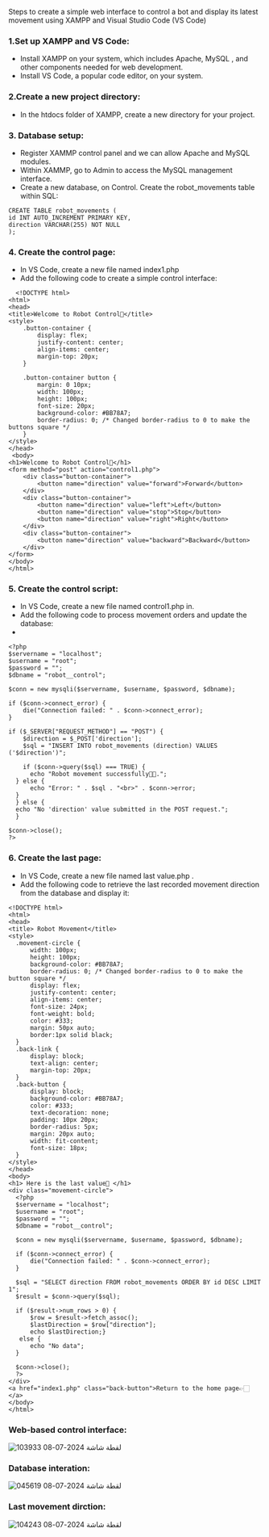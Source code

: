 Steps to create a simple web interface to control a bot and display its latest movement using XAMPP and Visual Studio Code (VS Code)
### 1.Set up XAMPP and VS Code:
* Install XAMPP on your system, which includes Apache, MySQL , and other components needed for web development.
* Install VS Code, a popular code editor, on your system.
### 2.Create a new project directory:
* In the htdocs folder of XAMPP, create a new directory for your project.
### 3. Database setup:
* Register XAMMP control panel and we can allow Apache and MySQL modules.
* Within XAMMP, go to Admin to access the MySQL management interface.
* Create a new database, on Control.
  Create the robot_movements table within SQL:
```
CREATE TABLE robot_movements (
id INT AUTO_INCREMENT PRIMARY KEY,
direction VARCHAR(255) NOT NULL
);
```
### 4. Create the control page:
* In VS Code, create a new file named index1.php
* Add the following code to create a simple control interface:
  
```
  <!DOCTYPE html>
<html>
<head>
<title>Welcome to Robot Control🤖</title>
<style>
    .button-container {
        display: flex;
        justify-content: center;
        align-items: center;
        margin-top: 20px;
    }

    .button-container button {
        margin: 0 10px;
        width: 100px;
        height: 100px;
        font-size: 20px;
        background-color: #BB78A7;
        border-radius: 0; /* Changed border-radius to 0 to make the buttons square */
    }
</style>
</head>
 <body>
<h1>Welcome to Robot Control🤖</h1>
<form method="post" action="control1.php">
    <div class="button-container">
        <button name="direction" value="forward">Forward</button>
    </div>
    <div class="button-container">
        <button name="direction" value="left">Left</button>
        <button name="direction" value="stop">Stop</button>
        <button name="direction" value="right">Right</button>
    </div>
    <div class="button-container">
        <button name="direction" value="backward">Backward</button>
    </div>
</form>
</body>
</html>
```

 ### 5. Create the control script:
* In VS Code, create a new file named control1.php in.
* Add the following code to process movement orders and update the database:
* 
```
<?php
$servername = "localhost";
$username = "root";
$password = "";
$dbname = "robot__control";

$conn = new mysqli($servername, $username, $password, $dbname);

if ($conn->connect_error) {
    die("Connection failed: " . $conn->connect_error);
}

if ($_SERVER["REQUEST_METHOD"] == "POST") {
    $direction = $_POST['direction'];
    $sql = "INSERT INTO robot_movements (direction) VALUES ('$direction')";

    if ($conn->query($sql) === TRUE) {
      echo "Robot movement successfully👏🏻.";
  } else {
      echo "Error: " . $sql . "<br>" . $conn->error;
  }
  } else {
  echo "No 'direction' value submitted in the POST request.";
  }

$conn->close();
?>
```
### 6. Create the last page:
* In VS Code, create a new file named last value.php .
* Add the following code to retrieve the last recorded movement direction from the database and display it:
```
<!DOCTYPE html>
<html>
<head>
<title> Robot Movement</title>
<style>
  .movement-circle {
      width: 100px;
      height: 100px;
      background-color: #BB78A7;
      border-radius: 0; /* Changed border-radius to 0 to make the button square */
      display: flex;
      justify-content: center;
      align-items: center;
      font-size: 24px;
      font-weight: bold;
      color: #333;
      margin: 50px auto;
      border:1px solid black;
  }
  .back-link {
      display: block;
      text-align: center;
      margin-top: 20px;
  }
  .back-button {
      display: block;
      background-color: #BB78A7;
      color: #333;
      text-decoration: none;
      padding: 10px 20px;
      border-radius: 5px;
      margin: 20px auto;
      width: fit-content;
      font-size: 18px;
  }
</style>
</head>
<body>
<h1> Here is the last value🤖 </h1>
<div class="movement-circle">
  <?php
  $servername = "localhost";
  $username = "root";
  $password = "";
  $dbname = "robot__control";

  $conn = new mysqli($servername, $username, $password, $dbname);

  if ($conn->connect_error) {
      die("Connection failed: " . $conn->connect_error);
  }

  $sql = "SELECT direction FROM robot_movements ORDER BY id DESC LIMIT 1";
  $result = $conn->query($sql);

  if ($result->num_rows > 0) {
      $row = $result->fetch_assoc();
      $lastDirection = $row["direction"];
      echo $lastDirection;}
   else {
      echo "No data";
  }

  $conn->close();
  ?>
</div>
<a href="index1.php" class="back-button">Return to the home page👉🏻</a>
</body>
</html>
```
### Web-based control interface:
![لقطة شاشة 2024-07-08 103933](https://github.com/Ohood-Saleh2003/my-project/assets/173670281/52666402-41fc-41dd-a56e-a37bf2b61740)

### Database interation:
![لقطة شاشة 2024-07-08 045619](https://github.com/Ohood-Saleh2003/my-project/assets/173670281/ddd2598e-45c0-43dd-ace8-604831e28d8c)

### Last movement dirction:
![لقطة شاشة 2024-07-08 104243](https://github.com/Ohood-Saleh2003/my-project/assets/173670281/ee299cf5-2ab8-4e47-99e3-8c3b41e6677c)


